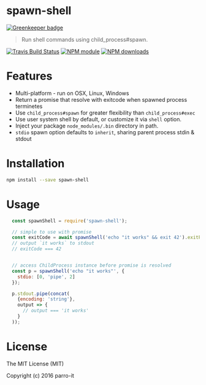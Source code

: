 # spawn-shell

[![Greenkeeper badge](https://badges.greenkeeper.io/parro-it/spawn-shell.svg)](https://greenkeeper.io/)

> Run shell commands using child_process#spawn.

[![Travis Build Status](https://img.shields.io/travis/parro-it/spawn-shell/master.svg)](http://travis-ci.org/parro-it/spawn-shell)
[![NPM module](https://img.shields.io/npm/v/spawn-shell.svg)](https://npmjs.org/package/spawn-shell)
[![NPM downloads](https://img.shields.io/npm/dt/spawn-shell.svg)](https://npmjs.org/package/spawn-shell)

# Features

* Multi-platform - run on OSX, Linux, Windows
* Return a promise that resolve with exitcode when spawned process terminetes
* Use `child_process#spawn` for greater flexibility than `child_process#exec`
* Use user system shell by default, or customize it via `shell` option.
* Inject your package `node_modules/.bin` directory in path.
* `stdio` spawn option defaults to `inherit`, sharing parent process stdin & stdout

# Installation

```bash
npm install --save spawn-shell
```

# Usage

```javascript
  const spawnShell = require('spawn-shell');

  // simple to use with promise
  const exitCode = await spawnShell('echo "it works" && exit 42').exitPromise;
  // output `it works` to stdout
  // exitCode === 42


  // access ChildProcess instance before promise is resolved
  const p = spawnShell('echo "it works"', {
    stdio: [0, 'pipe', 2]
  });

  p.stdout.pipe(concat(
    {encoding: 'string'},
    output => {
      // output === 'it works'
    }
  ));

```

# License

The MIT License (MIT)

Copyright (c) 2016 parro-it

